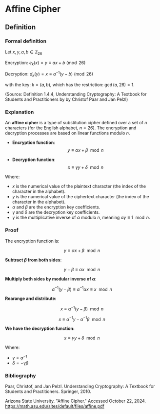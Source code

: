 # Affine Cipher

## Definition
### Formal definition

Let $x,y,a,b\in\mathbb{Z}_{26}$

Encryption: $e_k(x)=y\equiv ax+b \pmod{26}$

Decryption: $d_k(y)=x\equiv a^{-1}(y-b) \pmod{26}$

with the key: $k=(a,b)$, which has the restriction: $\gcd(a,26)=1$.

(Source: Definition 1.4.4, Understanding Cryptography: A Textbook for Students and Practitioners by by Christof Paar and Jan Pelzl)

### Explanation
An **affine cipher** is a type of substitution cipher defined over a set of $n$ characters (for the English alphabet, $n=26$). The encryption and decryption processes are based on linear functions modulo $n$.

- **Encryption function**:
  $$y \equiv \alpha x + \beta \mod n$$
  
- **Decryption function**:
  $$x \equiv \gamma y + \delta \mod n$$
  
Where:
- $x$ is the numerical value of the plaintext character (the index of the character in the alphabet).
- $y$ is the numerical value of the ciphertext character (the index of the character in the alphabet).
- $\alpha$ and $\beta$ are the encryption key coefficients.
- $\gamma$ and $\delta$ are the decryption key coefficients.
- $\gamma$ is the multiplicative inverse of $\alpha$ modulo $n$, meaning $\alpha \gamma \equiv 1 \mod n$.

### Proof

The encryption function is:

$$y \equiv \alpha x + \beta \mod n$$

**Subtract $\beta$ from both sides**:

$$y - \beta \equiv \alpha x \mod n$$

**Multiply both sides by modular inverse of $\alpha$**:

$$\alpha^{-1} (y - \beta) \equiv \alpha^{-1} \alpha x \equiv x \mod n$$

**Rearange and distribute:**

$$x \equiv \alpha^{-1} (y - \beta) \mod n$$

$$x \equiv \alpha^{-1}y - \alpha^{-1}\beta \mod n$$

**We have the decryption function:**

$$x \equiv \gamma y + \delta \mod n$$

Where:
- $\gamma = \alpha^{-1}$
- $\delta = -\gamma \beta$

### Bibliography
Paar, Christof, and Jan Pelzl. Understanding Cryptography: A Textbook for Students and Practitioners. Springer, 2010.

Arizona State University. "Affine Cipher." Accessed October 22, 2024. https://math.asu.edu/sites/default/files/affine.pdf
